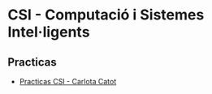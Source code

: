 # CSI - Computació i Sistemes Intel·ligents


## Practicas

- [Practicas CSI - Carlota Catot](https://github.com/carlotacb/CSI-Practicas)
